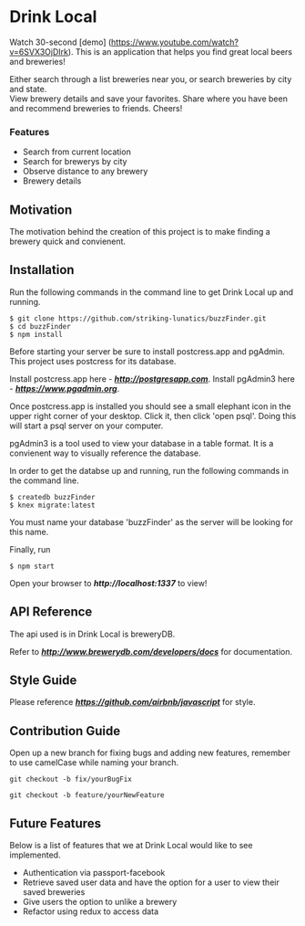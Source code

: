 # Drink Local

Watch 30-second [demo] (https://www.youtube.com/watch?v=6SVX3OjDIrk).
This is an application that helps you find great local beers and breweries!

Either search through a list breweries near you, or search breweries by city and state.   
View brewery details and save your favorites. 
Share where you have been and recommend breweries to friends. Cheers!

### Features

- Search from current location
- Search for brewerys by city
- Observe distance to any brewery
- Brewery details

## Motivation

The motivation behind the creation of this project is to make finding a brewery quick and convienent. 

## Installation

Run the following commands in the command line to get Drink Local up and running.
```
$ git clone https://github.com/striking-lunatics/buzzFinder.git
$ cd buzzFinder
$ npm install
```
Before starting your server be sure to install postcress.app and pgAdmin. This project uses postcress for its database. 

Install postcress.app here - ***http://postgresapp.com***.
Install pgAdmin3 here - ***https://www.pgadmin.org***.

Once postcress.app is installed you should see a small elephant icon in the upper right corner of your desktop. Click it, then click 'open psql'. Doing this will start a psql server on your computer. 

pgAdmin3 is a tool used to view your database in a table format. It is a convienent way to visually reference the database.

In order to get the databse up and running, run the following commands in the command line.

```
$ createdb buzzFinder 
$ knex migrate:latest 
```

You must name your database 'buzzFinder' as the server will be looking for this name. 

Finally, run
```
$ npm start
```

Open your browser to ***http://localhost:1337*** to view! 

## API Reference 

The api used is in Drink Local is breweryDB.

Refer to ***http://www.brewerydb.com/developers/docs*** for documentation. 

## Style Guide

Please reference ***https://github.com/airbnb/javascript*** for style.

## Contribution Guide

Open up a new branch for fixing bugs and adding new features, remember to use camelCase while naming your branch.

```
git checkout -b fix/yourBugFix
```

```
git checkout -b feature/yourNewFeature
```

## Future Features

Below is a list of features that we at Drink Local would like to see implemented. 

- Authentication via passport-facebook
- Retrieve saved user data and have the option for a user to view their saved breweries
- Give users the option to unlike a brewery 
- Refactor using redux to access data
